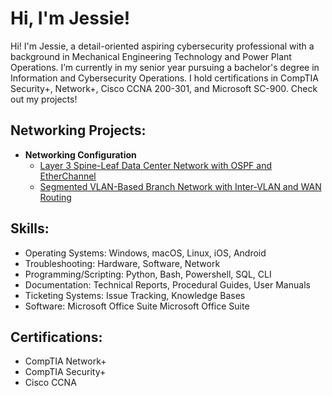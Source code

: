 <h1>Hi, I'm Jessie! <br/>
  

</h2>
Hi! I'm Jessie, a detail-oriented aspiring cybersecurity professional with a background in Mechanical Engineering Technology and Power Plant Operations. I’m currently in my senior year pursuing a bachelor's degree in Information and Cybersecurity Operations. I hold certifications in CompTIA Security+, Network+, Cisco CCNA 200-301, and Microsoft SC-900. Check out my projects!



<br />
<h2>Networking Projects:</h2> 

- <b>Networking Configuration</b>
  - [Layer 3 Spine-Leaf Data Center Network with OSPF and EtherChannel](https://github.com/jessies98/Networking1.2)
  - [Segmented VLAN-Based Branch Network with Inter-VLAN and WAN Routing](https://github.com/jessies98/Networking1.1)

<h2>Skills:</h2> 

- Operating Systems: Windows, macOS, Linux, iOS, Android
- Troubleshooting: Hardware, Software, Network
- Programming/Scripting: Python, Bash, Powershell, SQL, CLI
- Documentation: Technical Reports, Procedural Guides, User Manuals
- Ticketing Systems: Issue Tracking, Knowledge Bases
- Software: Microsoft Office Suite Microsoft Office Suite
 
<h2>Certifications:</h2> 

- CompTIA Network+
- CompTIA Security+
- Cisco CCNA 
